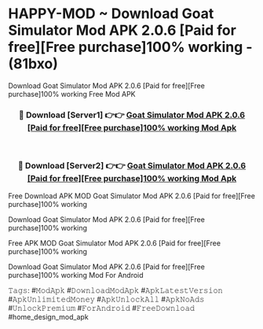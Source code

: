 # HAPPY-MOD ~ Download Goat Simulator Mod APK 2.0.6 [Paid for free][Free purchase]100% working - (81bxo)
Download Goat Simulator Mod APK 2.0.6 [Paid for free][Free purchase]100% working Free Mod APK

<div align="center">
<h3>🔴 Download [Server1] 👉👉 <a href="https://apk-comot.site?title=Goat_Simulator_Mod_APK_2.0.6_[Paid_for_free][Free_purchase]100%_working">Goat Simulator Mod APK 2.0.6 [Paid for free][Free purchase]100% working Mod Apk</a></h3><br>

<h3>🔴 Download [Server2] 👉👉 <a href="https://apk-comot.site?title=Goat_Simulator_Mod_APK_2.0.6_[Paid_for_free][Free_purchase]100%_working">Goat Simulator Mod APK 2.0.6 [Paid for free][Free purchase]100% working Mod Apk</a></h3>
</div>


Free Download APK MOD Goat Simulator Mod APK 2.0.6 [Paid for free][Free purchase]100% working

Download Goat Simulator Mod APK 2.0.6 [Paid for free][Free purchase]100% working 

Free APK MOD Goat Simulator Mod APK 2.0.6 [Paid for free][Free purchase]100% working 

Download Goat Simulator Mod APK 2.0.6 [Paid for free][Free purchase]100% working Mod For Android

𝚃𝚊𝚐𝚜: #𝙼𝚘𝚍𝙰𝚙𝚔 #𝙳𝚘𝚠𝚗𝚕𝚘𝚊𝚍𝙼𝚘𝚍𝙰𝚙𝚔 #𝙰𝚙𝚔𝙻𝚊𝚝𝚎𝚜𝚝𝚅𝚎𝚛𝚜𝚒𝚘𝚗 #𝙰𝚙𝚔𝚄𝚗𝚕𝚒𝚖𝚒𝚝𝚎𝚍𝙼𝚘𝚗𝚎𝚢 #𝙰𝚙𝚔𝚄𝚗𝚕𝚘𝚌𝚔𝙰𝚕𝚕 #𝙰𝚙𝚔𝙽𝚘𝙰𝚍𝚜 #𝚄𝚗𝚕𝚘𝚌𝚔𝙿𝚛𝚎𝚖𝚒𝚞𝚖 #𝙵𝚘𝚛𝙰𝚗𝚍𝚛𝚘𝚒𝚍 #𝙵𝚛𝚎𝚎𝙳𝚘𝚠𝚗𝚕𝚘𝚊𝚍 #home_design_mod_apk